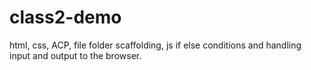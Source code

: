 # class2-demo
html, css, ACP, file folder scaffolding, js if else conditions and handling input and output to the browser.
